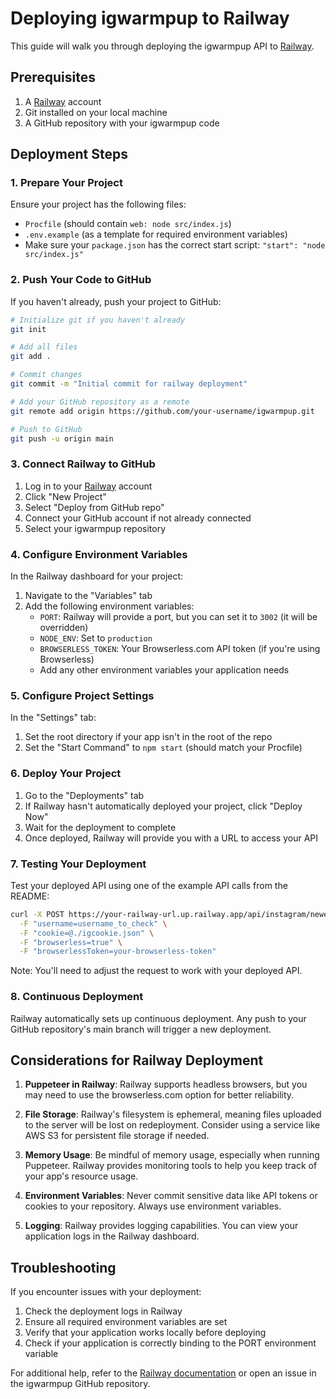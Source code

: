 # Deploying igwarmpup to Railway

This guide will walk you through deploying the igwarmpup API to [Railway](https://railway.app/).

## Prerequisites

1. A [Railway](https://railway.app/) account
2. Git installed on your local machine
3. A GitHub repository with your igwarmpup code

## Deployment Steps

### 1. Prepare Your Project

Ensure your project has the following files:
- `Procfile` (should contain `web: node src/index.js`)
- `.env.example` (as a template for required environment variables)
- Make sure your `package.json` has the correct start script: `"start": "node src/index.js"`

### 2. Push Your Code to GitHub

If you haven't already, push your project to GitHub:

```bash
# Initialize git if you haven't already
git init

# Add all files
git add .

# Commit changes
git commit -m "Initial commit for railway deployment"

# Add your GitHub repository as a remote
git remote add origin https://github.com/your-username/igwarmpup.git

# Push to GitHub
git push -u origin main
```

### 3. Connect Railway to GitHub

1. Log in to your [Railway](https://railway.app/) account
2. Click "New Project"
3. Select "Deploy from GitHub repo"
4. Connect your GitHub account if not already connected
5. Select your igwarmpup repository

### 4. Configure Environment Variables

In the Railway dashboard for your project:

1. Navigate to the "Variables" tab
2. Add the following environment variables:
   - `PORT`: Railway will provide a port, but you can set it to `3002` (it will be overridden)
   - `NODE_ENV`: Set to `production`
   - `BROWSERLESS_TOKEN`: Your Browserless.com API token (if you're using Browserless)
   - Add any other environment variables your application needs

### 5. Configure Project Settings

In the "Settings" tab:

1. Set the root directory if your app isn't in the root of the repo
2. Set the "Start Command" to `npm start` (should match your Procfile)

### 6. Deploy Your Project

1. Go to the "Deployments" tab
2. If Railway hasn't automatically deployed your project, click "Deploy Now"
3. Wait for the deployment to complete
4. Once deployed, Railway will provide you with a URL to access your API

### 7. Testing Your Deployment

Test your deployed API using one of the example API calls from the README:

```bash
curl -X POST https://your-railway-url.up.railway.app/api/instagram/newest-post \
  -F "username=username_to_check" \
  -F "cookie=@./igcookie.json" \
  -F "browserless=true" \
  -F "browserlessToken=your-browserless-token"
```

Note: You'll need to adjust the request to work with your deployed API.

### 8. Continuous Deployment

Railway automatically sets up continuous deployment. Any push to your GitHub repository's main branch will trigger a new deployment.

## Considerations for Railway Deployment

1. **Puppeteer in Railway**: Railway supports headless browsers, but you may need to use the browserless.com option for better reliability.

2. **File Storage**: Railway's filesystem is ephemeral, meaning files uploaded to the server will be lost on redeployment. Consider using a service like AWS S3 for persistent file storage if needed.

3. **Memory Usage**: Be mindful of memory usage, especially when running Puppeteer. Railway provides monitoring tools to help you keep track of your app's resource usage.

4. **Environment Variables**: Never commit sensitive data like API tokens or cookies to your repository. Always use environment variables.

5. **Logging**: Railway provides logging capabilities. You can view your application logs in the Railway dashboard.

## Troubleshooting

If you encounter issues with your deployment:

1. Check the deployment logs in Railway
2. Ensure all required environment variables are set
3. Verify that your application works locally before deploying
4. Check if your application is correctly binding to the PORT environment variable

For additional help, refer to the [Railway documentation](https://docs.railway.app/) or open an issue in the igwarmpup GitHub repository.
